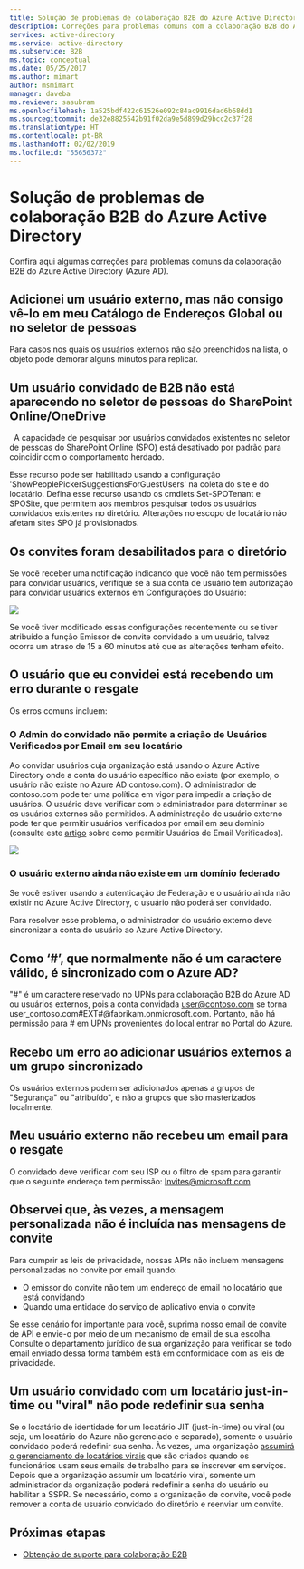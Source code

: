 ```yaml
---
title: Solução de problemas de colaboração B2B do Azure Active Directory | Microsoft Docs
description: Correções para problemas comuns com a colaboração B2B do Azure Active Directory
services: active-directory
ms.service: active-directory
ms.subservice: B2B
ms.topic: conceptual
ms.date: 05/25/2017
ms.author: mimart
author: msmimart
manager: daveba
ms.reviewer: sasubram
ms.openlocfilehash: 1a525bdf422c61526e092c84ac9916dad6b68dd1
ms.sourcegitcommit: de32e8825542b91f02da9e5d899d29bcc2c37f28
ms.translationtype: HT
ms.contentlocale: pt-BR
ms.lasthandoff: 02/02/2019
ms.locfileid: "55656372"
---
```

# <a name="troubleshooting-azure-active-directory-b2b-collaboration"></a>Solução de problemas de colaboração B2B do Azure Active Directory

Confira aqui algumas correções para problemas comuns da colaboração B2B do Azure Active Directory (Azure AD).


## <a name="ive-added-an-external-user-but-do-not-see-them-in-my-global-address-book-or-in-the-people-picker"></a>Adicionei um usuário externo, mas não consigo vê-lo em meu Catálogo de Endereços Global ou no seletor de pessoas

Para casos nos quais os usuários externos não são preenchidos na lista, o objeto pode demorar alguns minutos para replicar.

## <a name="a-b2b-guest-user-is-not-showing-up-in-sharepoint-onlineonedrive-people-picker"></a>Um usuário convidado de B2B não está aparecendo no seletor de pessoas do SharePoint Online/OneDrive 
 
A capacidade de pesquisar por usuários convidados existentes no seletor de pessoas do SharePoint Online (SPO) está desativado por padrão para coincidir com o comportamento herdado.

Esse recurso pode ser habilitado usando a configuração 'ShowPeoplePickerSuggestionsForGuestUsers' na coleta do site e do locatário. Defina esse recurso usando os cmdlets Set-SPOTenant e SPOSite, que permitem aos membros pesquisar todos os usuários convidados existentes no diretório. Alterações no escopo de locatário não afetam sites SPO já provisionados.

## <a name="invitations-have-been-disabled-for-directory"></a>Os convites foram desabilitados para o diretório

Se você receber uma notificação indicando que você não tem permissões para convidar usuários, verifique se a sua conta de usuário tem autorização para convidar usuários externos em Configurações do Usuário:

![](media/troubleshoot/external-user-settings.png)

Se você tiver modificado essas configurações recentemente ou se tiver atribuído a função Emissor de convite convidado a um usuário, talvez ocorra um atraso de 15 a 60 minutos até que as alterações tenham efeito.

## <a name="the-user-that-i-invited-is-receiving-an-error-during-redemption"></a>O usuário que eu convidei está recebendo um erro durante o resgate

Os erros comuns incluem:

### <a name="invitees-admin-has-disallowed-emailverified-users-from-being-created-in-their-tenant"></a>O Admin do convidado não permite a criação de Usuários Verificados por Email em seu locatário

Ao convidar usuários cuja organização está usando o Azure Active Directory onde a conta do usuário específico não existe (por exemplo, o usuário não existe no Azure AD contoso.com). O administrador de contoso.com pode ter uma política em vigor para impedir a criação de usuários. O usuário deve verificar com o administrador para determinar se os usuários externos são permitidos. A administração de usuário externo pode ter que permitir usuários verificados por email em seu domínio (consulte este [artigo](/powershell/module/msonline/set-msolcompanysettings?view=azureadps-1.0) sobre como permitir Usuários de Email Verificados).

![](media/troubleshoot/allow-email-verified-users.png)

### <a name="external-user-does-not-exist-already-in-a-federated-domain"></a>O usuário externo ainda não existe em um domínio federado

Se você estiver usando a autenticação de Federação e o usuário ainda não existir no Azure Active Directory, o usuário não poderá ser convidado.

Para resolver esse problema, o administrador do usuário externo deve sincronizar a conta do usuário ao Azure Active Directory.

## <a name="how-does--which-is-not-normally-a-valid-character-sync-with-azure-ad"></a>Como ‘\#’, que normalmente não é um caractere válido, é sincronizado com o Azure AD?

"\#" é um caractere reservado no UPNs para colaboração B2B do Azure AD ou usuários externos, pois a conta convidada user@contoso.com se torna user_contoso.com#EXT#@fabrikam.onmicrosoft.com. Portanto, não há permissão para \# em UPNs provenientes do local entrar no Portal do Azure. 

## <a name="i-receive-an-error-when-adding-external-users-to-a-synchronized-group"></a>Recebo um erro ao adicionar usuários externos a um grupo sincronizado

Os usuários externos podem ser adicionados apenas a grupos de "Segurança" ou "atribuído", e não a grupos que são masterizados localmente.

## <a name="my-external-user-did-not-receive-an-email-to-redeem"></a>Meu usuário externo não recebeu um email para o resgate

O convidado deve verificar com seu ISP ou o filtro de spam para garantir que o seguinte endereço tem permissão: Invites@microsoft.com

## <a name="i-notice-that-the-custom-message-does-not-get-included-with-invitation-messages-at-times"></a>Observei que, às vezes, a mensagem personalizada não é incluída nas mensagens de convite

Para cumprir as leis de privacidade, nossas APIs não incluem mensagens personalizadas no convite por email quando:

- O emissor do convite não tem um endereço de email no locatário que está convidando
- Quando uma entidade do serviço de aplicativo envia o convite

Se esse cenário for importante para você, suprima nosso email de convite de API e envie-o por meio de um mecanismo de email de sua escolha. Consulte o departamento jurídico de sua organização para verificar se todo email enviado dessa forma também está em conformidade com as leis de privacidade.

## <a name="a-guest-user-with-a-just-in-time-or-viral-tenant-is-unable-to-reset-their-password"></a>Um usuário convidado com um locatário just-in-time ou "viral" não pode redefinir sua senha

Se o locatário de identidade for um locatário JIT (just-in-time) ou viral (ou seja, um locatário do Azure não gerenciado e separado), somente o usuário convidado poderá redefinir sua senha. Às vezes, uma organização [assumirá o gerenciamento de locatários virais](https://docs.microsoft.com/azure/active-directory/users-groups-roles/domains-admin-takeover) que são criados quando os funcionários usam seus emails de trabalho para se inscrever em serviços. Depois que a organização assumir um locatário viral, somente um administrador da organização poderá redefinir a senha do usuário ou habilitar a SSPR. Se necessário, como a organização de convite, você pode remover a conta de usuário convidado do diretório e reenviar um convite.

## <a name="next-steps"></a>Próximas etapas

- [Obtenção de suporte para colaboração B2B](get-support.md)

